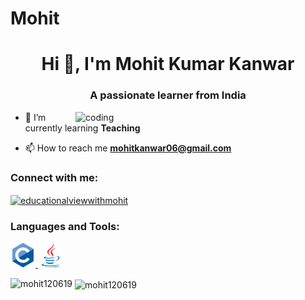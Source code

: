 # Mohit
<h1 align="center">Hi 👋, I'm Mohit Kumar Kanwar</h1>
<h3 align="center">A passionate learner from India</h3>

<img align="right" alt="coding" width="400" src="https://i.pinimg.com/originals/e8/f4/53/e8f453469a3ec97ecd354df465d73913.gif">

- 🌱 I’m currently learning **Teaching**

- 📫 How to reach me **mohitkanwar06@gmail.com**

<h3 align="left">Connect with me:</h3>
<p align="left">
<a href="https://www.youtube.com/c/educationalviewwithmohit" target="blank"><img align="center" src="https://raw.githubusercontent.com/rahuldkjain/github-profile-readme-generator/master/src/images/icons/Social/youtube.svg" alt="educationalviewwithmohit" height="30" width="40" /></a>
</p>

<h3 align="left">Languages and Tools:</h3>
<p align="left"> <a href="https://www.cprogramming.com/" target="_blank" rel="noreferrer"> <img src="https://raw.githubusercontent.com/devicons/devicon/master/icons/c/c-original.svg" alt="c" width="40" height="40"/> </a> <a href="https://www.java.com" target="_blank" rel="noreferrer"> <img src="https://raw.githubusercontent.com/devicons/devicon/master/icons/java/java-original.svg" alt="java" width="40" height="40"/> </a> </p>

<p><img align="left" src="https://github-readme-stats.vercel.app/api/top-langs?username=mohit120619&show_icons=true&locale=en&layout=compact" alt="mohit120619" /></p>

<p>&nbsp;<img align="center" src="https://github-readme-stats.vercel.app/api?username=mohit120619&show_icons=true&locale=en" alt="mohit120619" /></p>
